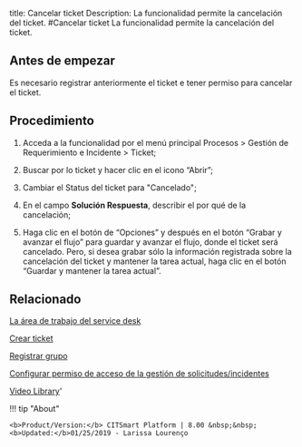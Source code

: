 title:  Cancelar ticket 
Description: La funcionalidad permite la cancelación del ticket. 
#Cancelar ticket
La funcionalidad permite la cancelación del ticket.

Antes de empezar
----------------

Es necesario registrar anteriormente el ticket e tener permiso para cancelar el
ticket.

Procedimiento
-------------

1.  Acceda a la funcionalidad por el menú principal Procesos \> Gestión de
    Requerimiento e Incidente \> Ticket;

2.  Buscar por lo ticket y hacer clic en el icono “Abrir”;

3.  Cambiar el Status del ticket para "Cancelado";

4.  En el campo **Solución Respuesta**, describir el por qué de la cancelación;

5.  Haga clic en el botón de “Opciones” y después en el botón “Grabar y avanzar
    el flujo” para guardar y avanzar el flujo, donde el ticket será cancelado.
    Pero, si desea grabar sólo la información registrada sobre la cancelación
    del ticket y mantener la tarea actual, haga clic en el botón “Guardar y
    mantener la tarea actual”.

Relacionado
-----------

[La área de trabajo del service desk](/es-es/citsmart-esp-8/processes/tickets/use/desktop-of-service-desk.html)

[Crear ticket](/es-es/citsmart-esp-8/processes/tickets/use/create-ticket.html)

[Registrar grupo](/es-es/citsmart-esp-8/initial-settings/access-settings/user/register-groups.html)

[Configurar permiso de acceso de la gestión de solicitudes/incidentes](/es-es/citsmart-esp-8/processes/tickets/configuration/configure-access-permission-ticket.html)

<i class='fa fa-youtube-play  fa-2x' style='color:#97ce17;vertical-align: middle;'> </i> [Video Library](https://www.youtube.com/playlist?list=PLB5qK2uzf2ROfIFL9F-3s-gomHNzudBEy)'

!!! tip "About"

    <b>Product/Version:</b> CITSmart Platform | 8.00 &nbsp;&nbsp;
    <b>Updated:</b>01/25/2019 - Larissa Lourenço


